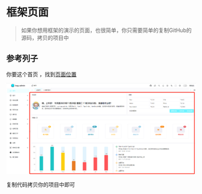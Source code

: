# 框架页面
>如果你想用框架的演示的页面，也很简单，你只需要简单的复制GitHub的源码，拷贝的项目中

## 参考列子

你要这个首页 ，找到[页面位置](https://github.com/hangjob/vue-bag-admin/blob/master/src/app/admin/view/home/index.vue)

![img.png](../assets/img.png)

复制代码拷贝你的项目中即可
